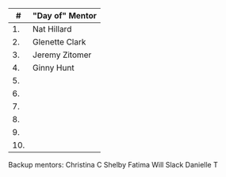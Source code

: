 | #  | "Day of" Mentor  |
|---|---|
| 1.  | Nat Hillard  |
| 2.   | Glenette Clark  |
| 3.   | Jeremy Zitomer |
| 4.   | Ginny Hunt |
| 5.   |   |
| 6.   |   |
| 7.   |   |
| 8.   |   |
| 9.   |   |
| 10.   |   |


Backup mentors:
Christina C
Shelby
Fatima
Will Slack
Danielle T
